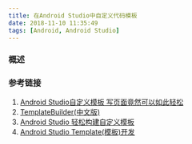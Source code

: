 ```yaml
---
title: 在Android Studio中自定义代码模板
date: 2018-11-10 11:35:49
tags: [Android, Android Studio]
---
```


### 概述

>

<!--more-->



### 参考链接

1. [Android Studio自定义模板 写页面竟然可以如此轻松](https://blog.csdn.net/lmj623565791/article/details/51635533)
2. [TemplateBuilder(中文版)](https://puke3615.github.io/2017/03/06/TemplateBuilder[Chinese]/)
3. [Android Studio 轻松构建自定义模板](https://www.jianshu.com/p/fa974a5dc2ff)
4. [Android Studio Template(模板)开发](https://www.jianshu.com/p/e3548f441440)

